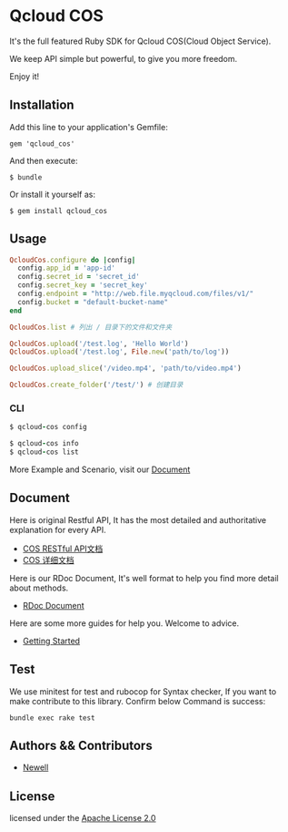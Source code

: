 # Qcloud COS

It's the full featured Ruby SDK for Qcloud COS(Cloud Object Service).

We keep API simple but powerful, to give you more freedom.

Enjoy it!

## Installation

Add this line to your application's Gemfile:


    gem 'qcloud_cos'

And then execute:

    $ bundle

Or install it yourself as:

    $ gem install qcloud_cos

## Usage

```ruby
QcloudCos.configure do |config|
  config.app_id = 'app-id'
  config.secret_id = 'secret_id'
  config.secret_key = 'secret_key'
  config.endpoint = "http://web.file.myqcloud.com/files/v1/"
  config.bucket = "default-bucket-name"
end

QcloudCos.list # 列出 / 目录下的文件和文件夹

QcloudCos.upload('/test.log', 'Hello World')
QcloudCos.upload('/test.log', File.new('path/to/log'))

QcloudCos.upload_slice('/video.mp4', 'path/to/video.mp4')

QcloudCos.create_folder('/test/') # 创建目录
```

### CLI

```ruby
$ qcloud-cos config

$ qcloud-cos info
$ qcloud-cos list
```

More Example and Scenario, visit our [Document](#document)

## Document

Here is original Restful API, It has the most detailed and authoritative explanation for every API.

+ [COS RESTful API文档](http://www.qcloud.com/wiki/RESTful_API%E6%96%87%E6%A1%A3)
+ [COS 详细文档](http://www.qcloud.com/doc/product/227/%E4%BA%A7%E5%93%81%E4%BB%8B%E7%BB%8D)

Here is our RDoc Document, It's well format to help you find more detail about methods.

+ [RDoc Document](http://www.rubydoc.info/gems/qcloud_cos)


Here are some more guides for help you. Welcome to advice.

+ [Getting Started](wiki/get_started.md)


## Test

We use minitest for test and rubocop for Syntax checker, If you want to make contribute to this library. Confirm below Command is success:

    bundle exec rake test


## Authors && Contributors

- [Newell](https://github.com/zlx_star)


## License

licensed under the [Apache License 2.0](https://www.apache.org/licenses/LICENSE-2.0.html)
